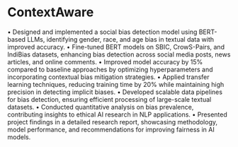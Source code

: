 # ContextAware

•	Designed and implemented a social bias detection model using BERT-based LLMs, identifying gender, race, and age bias in textual data with improved accuracy.
•	Fine-tuned BERT models on SBIC, CrowS-Pairs, and IndiBias datasets, enhancing bias detection across social media posts, news articles, and online comments.
•	Improved model accuracy by 15% compared to baseline approaches by optimizing hyperparameters and incorporating contextual bias mitigation strategies.
•	Applied transfer learning techniques, reducing training time by 20% while maintaining high precision in detecting implicit biases.
•	Developed scalable data pipelines for bias detection, ensuring efficient processing of large-scale textual datasets.
•	Conducted quantitative analysis on bias prevalence, contributing insights to ethical AI research in NLP applications.
•	Presented project findings in a detailed research report, showcasing methodology, model performance, and recommendations for improving fairness in AI models.
